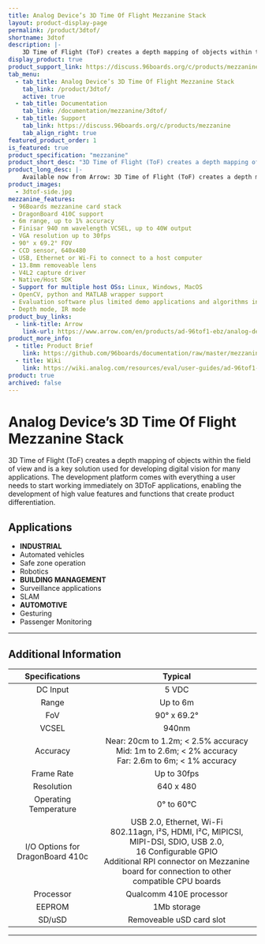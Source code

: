 ```yaml
---
title: Analog Device’s 3D Time Of Flight Mezzanine Stack
layout: product-display-page
permalink: /product/3dtof/
shortname: 3dtof
description: |-
    3D Time of Flight (ToF) creates a depth mapping of objects within the field of view and is a key solution used for developing digital vision for many applications.
display_product: true
product_support_link: https://discuss.96boards.org/c/products/mezzanine
tab_menu:
  - tab_title: Analog Device’s 3D Time Of Flight Mezzanine Stack
    tab_link: /product/3dtof/
    active: true
  - tab_title: Documentation
    tab_link: /documentation/mezzanine/3dtof/
  - tab_title: Support
    tab_link: https://discuss.96boards.org/c/products/mezzanine
    tab_align_right: true
featured_product_order: 1
is_featured: true
product_specification: "mezzanine"
product_short_desc: "3D Time of Flight (ToF) creates a depth mapping of objects within the field of view and is a key solution used for developing digital vision for many applications."
product_long_desc: |-
    Available now from Arrow: 3D Time of Flight (ToF) creates a depth mapping of objects within the field of view and is a key solution used for developing digital vision for many applications. The development platform comes with everything a user needs to start working immediately on 3DToF applications, enabling the development of high value features and functions that create product differentiation.
product_images:
  - 3dtof-side.jpg
mezzanine_features:
 - 96Boards mezzanine card stack
 - DragonBoard 410C support
 - 6m range, up to 1% accuracy
 - Finisar 940 nm wavelength VCSEL, up to 40W output
 - VGA resolution up to 30fps
 - 90° x 69.2° FOV
 - CCD sensor, 640x480
 - USB, Ethernet or Wi-Fi to connect to a host computer
 - 13.8mm removeable lens
 - V4L2 capture driver
 - Native/Host SDK
 - Support for multiple host OSs: Linux, Windows, MacOS
 - OpenCV, python and MATLAB wrapper support
 - Evaluation software plus limited demo applications and algorithms included
 - Depth mode, IR mode
product_buy_links:
  - link-title: Arrow
    link-url: https://www.arrow.com/en/products/ad-96tof1-ebz/analog-devices
product_more_info:
  - title: Product Brief
    link: https://github.com/96boards/documentation/raw/master/mezzanine/3dtof/files/3dtof-brief.pdf
  - title: Wiki
    link: https://wiki.analog.com/resources/eval/user-guides/ad-96tof1-ebz
product: true
archived: false
---
```


# Analog Device’s 3D Time Of Flight Mezzanine Stack

3D Time of Flight (ToF) creates a depth mapping of objects within the field of view and is a key solution used for developing digital vision for many applications. The development platform comes with everything a user needs to start working immediately on 3DToF applications, enabling the development of high value features and functions that create product differentiation.

## Applications
- **INDUSTRIAL**
 - Automated vehicles
 - Safe zone operation
 - Robotics
- **BUILDING MANAGEMENT**
 - Surveillance applications
 - SLAM
- **AUTOMOTIVE**
 - Gesturing
 - Passenger Monitoring

***

## Additional Information

| Specifications | Typical           |
|:--------------:|:-----------------:|
| DC Input       | 5 VDC             |
| Range          | Up to 6m          |
| FoV            | 90° x 69.2°       |
| VCSEL          | 940nm             |
| Accuracy       | Near: 20cm to 1.2m; < 2.5% accuracy <br> Mid: 1m to 2.6m; < 2% accuracy <br> Far: 2.6m to 6m; < 1% accuracy |
| Frame Rate     | Up to 30fps       |
| Resolution     | 640 x 480         |
| Operating Temperature | 0° to 60°C |
| I/O Options for DragonBoard 410c | USB 2.0, Ethernet, Wi-Fi <br> 802.11agn, I²S, HDMI, I²C, MIPICSI, MIPI-DSI, SDIO, USB 2.0, <br> 16 Configurable GPIO <br> Additional RPI connector on Mezzanine board for connection to other compatible CPU boards |
| Processor | Qualcomm 410E processor |
| EEPROM | 1Mb storage |
| SD/uSD | Removeable uSD card slot |

***
